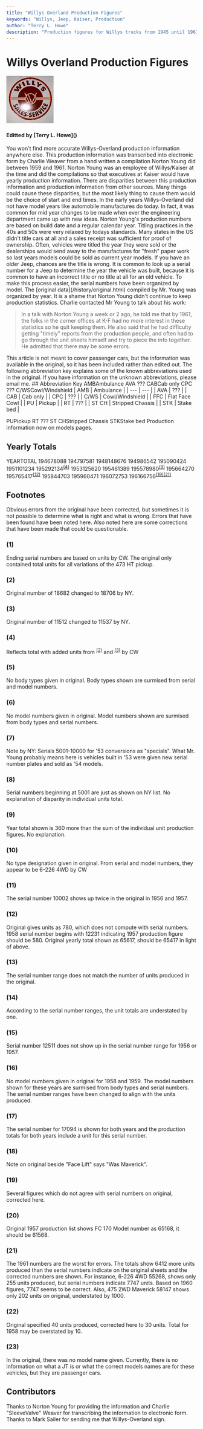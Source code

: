 ```yaml
---
title: "Willys Overland Production Figures"
keywords: "Willys, Jeep, Kaiser, Production"
author: "Terry L. Howe"
description: "Production figures for Willys trucks from 1945 until 1961."
---
```


# Willys Overland Production Figures
![Willys-Overland Sign](/history/wosign.jpg)
<H4>Editted by [Terry L. Howe]()</H4>
You won't find more accurate Willys-Overland production information
anywhere else.  This production information was transcribed into
electronic form by Charlie Weaver from a hand written a compilation
Norton Young did between 1959 and 1961.  Norton Young was an employee
of Willys/Kaiser at the time and did the compilations so that executives
at Kaiser would have yearly production information.
There are disparities between this production information and
production information from other sources.  Many things could
cause these disparities, but the most likely thing to cause them
would be the choice of start and end times.  In the early years
Willys-Overland did not have model years like automobile manufactures
do today.  In fact, it was common for mid year changes to be
made when ever the engineering department came up with new ideas.
Norton Young's production numbers are based on build date and
a regular calendar year.
Titling practices in the 40s and 50s were very relaxed by todays
standards.  Many states in the US didn't title cars at all and
a sales receipt was sufficient for proof of ownership.  Often,
vehicles were titled the year they were sold or the dealerships
would send away to the manufactures for "fresh" paper work so
last years models could be sold as current year models.  If you
have an older Jeep, chances are the title is wrong.
It is common to look up a serial number for a Jeep to determine
the year the vehicle was built, because it is common to have
an incorrect title or no title at all for an old vehicle.  To
make this process easier, the serial numbers have been organized
by model.  The [original data](/history/original.html)
compiled by Mr. Young was organized by year.
It is a shame that Norton Young didn't continue to keep production
statistics.  Charlie contacted Mr Young to talk about his work:
<blockquote>
In a talk with Norton Young a week or 2 ago, he told me
that by 1961, the folks in the corner offices at K-F
had no more interest in these statistics so he quit
keeping them. He also said that he had difficulty
getting "timely" reports from the production people,
and often had to go through the unit sheets himself and
try to piece the info together. He admitted that there
may be some errors.
</blockquote>
This article is not meant to cover passenger cars, but the
information was available in the original, so it has been
included rather than edited out.
The following abbreviation key explains some of the known
abbreviations used in the original.  If you have information
on the unknown abbreviations, please email me.
## Abbreviation Key
AMBAmbulance
AVA ??? 
CABCab only
CPC ??? 
C/WSCowl/Windshield
| AMB | Ambulance |
| --- | --- |
| AVA | ??? |
| CAB | Cab only |
| CPC | ??? |
| C/WS | Cowl/Windshield |
| FFC | Flat Face Cowl |
| PU | Pickup |
| RT | ??? |
| ST CH | Stripped Chassis |
| STK | Stake bed |

PUPickup
RT ??? 
ST CHStripped Chassis
STKStake bed
Production information now on models pages.
## Yearly Totals
YEARTOTAL
194678088
194797581
1948148676
194986542
195090424
1951101234
195292134<sup>[(4)](#4)</sup>
1953125620
195461389
195578980<sup>[(9)](#9)</sup>
195664270
195765417<sup>[(12)](#12)</sup>
195844703
195960471
196072753
196166756<sup>[(19)](#19)</sup><sup>[(21)](#21)</sup>
## Footnotes
Obvious errors from the original have been corrected, but sometimes
it is not possible to determine what is right and what is wrong.
Errors that have been found have been noted here.  Also noted here
are some corrections that have been made that could be questionable.
### (1)
Ending serial numbers are based on units by CW.  The original
only contained total units for all variations of the 473 HT
pickup.
### (2)
Original number of 18682 changed to 18706 by NY.
### (3)
Original number of 11512 changed to 11537 by NY.
### (4)
Reflects total with added units from
<sup>[(2)](#2)</sup> and
<sup>[(3)](#3)</sup> by CW
### (5)
No body types given in original. Body types shown are 
surmised from serial and model numbers.
### (6)
No model numbers given in original. Model numbers shown are 
surmised from body types and serial numbers.
### (7)
Note by NY: Serials 5001-10000 for '53 conversions as "specials".
What Mr. Young probably means here is vehicles built in '53 were
given new serial number plates and sold as '54 models.
### (8)
Serial numbers beginning at 5001 are just as shown on NY list. No
explanation of disparity in individual units total.
### (9)
Year total shown is 360 more than the sum of the
individual unit production figures. No explanation.
### (10)
No type designation given in original. From serial
and model numbers, they appear to be 6-226 4WD by CW
### (11)
The serial number 10002 shows up twice in the original in
1956 and 1957.
### (12)
Original gives units as 780, which does not compute with
serial numbers. 1958 serial number begins with 12231
indicating 1957 production figure should be 580.
Original yearly total shown as 65617, should be
65417 in light of above.
### (13)
The serial number range does not match the number of units
produced in the original.
### (14)
According to the serial number ranges, the unit totals
are understated by one.
### (15)
Serial number 12511 does not show up in the serial number
range for 1956 or 1957.
### (16)
No model numbers given in original for 1958 and 1959. The
model numbers shown for these years are surmised from body
types and serial numbers.  The serial number ranges have
been changed to align with the units produced.
### (17)
The serial number for 17094 is shown for both years and the
production totals for both years include a unit for this
serial number.
### (18)
Note on original beside "Face Lift" says "Was Maverick".
### (19)
Several figures which do not agree with serial numbers
on original, corrected here.
### (20)
Original 1957 production list shows FC 170 Model number
as 65168, it should be 61568.
### (21)
The 1961 numbers are the worst for errors.
The totals show 6412 more units produced than the
serial numbers indicate on the original sheets and
the corrected numbers are shown. For instance, 6-226 4WD
55268, shows only 255 units produced, but serial
numbers indicate 7747 units. Based on 1960 figures,
7747 seems to be correct. Also, 475 2WD Maverick 58147
shows only 202 units on original, understated by
1000.
### (22)
Original specified 40 units produced, corrected here to 30 units.
Total for 1958 may be overstated by 10.
### (23)
In the original, there was no model name given.  Currently, there
is no information on what a JT is or what the correct models names
are for these vehicles, but they are passenger cars.
## Contributors
Thanks to Norton Young for providing the information and
Charlie "SleeveValve" Weaver for transcribing the information
to electronic form.  Thanks to Mark Sailer for sending me
that Willys-Overland sign.